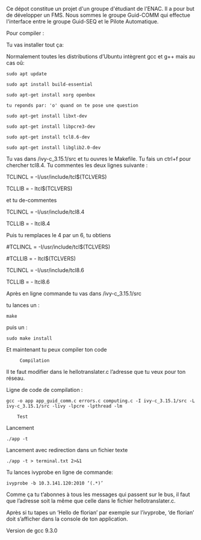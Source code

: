 Ce dépot constitue un projet d'un groupe d'étudiant de l'ENAC.
Il a pour but de développer un FMS. Nous sommes le groupe Guid-COMM qui effectue l'interface entre le groupe Guid-SEQ et le Pilote Automatique.

Pour compiler : 

Tu vas installer tout ça:

Normalement toutes les distributions d’Ubuntu intègrent gcc et g++ mais au cas oû:
```console
sudo apt update

sudo apt install build-essential

sudo apt-get install xorg openbox

tu reponds par: 'o' quand on te pose une question 

sudo apt-get install libxt-dev

sudo apt-get install libpcre3-dev

sudo apt-get install tcl8.6-dev

sudo apt-get install libglib2.0-dev
```
Tu vas dans /ivy-c_3.15.1/src et tu ouvres le Makefile. Tu fais un ctrl+f pour chercher tcl8.4. Tu commentes les deux lignes suivante :

TCLINCL = -I/usr/include/tcl$(TCLVERS)

TCLLIB = - ltcl$(TCLVERS)

et tu de-commentes 

TCLINCL = -I/usr/include/tcl8.4

TCLLIB = - ltcl8.4

Puis tu remplaces le 4 par un 6, tu obtiens

#TCLINCL = -I/usr/include/tcl$(TCLVERS)

#TCLLIB = - ltcl$(TCLVERS)

TCLINCL = -I/usr/include/tcl8.6

TCLLIB = - ltcl8.6

Après en ligne commande tu vas dans /ivy-c_3.15.1/src

tu lances un :
```console
make 
```
puis un :
```console
sudo make install
```
Et maintenant tu peux compiler ton code

         Compilation

Il te faut modifier dans le hellotranslater.c l’adresse que tu veux pour ton réseau.

Ligne de code de compilation :
```console
gcc -o app app_guid_comm.c errors.c computing.c -I ivy-c_3.15.1/src -L ivy-c_3.15.1/src -livy -lpcre -lpthread -lm
```


        Test
        
Lancement
```console
./app -t 
```
Lancement avec redirection dans un fichier texte
```console
./app -t > terminal.txt 2>&1
```
Tu lances ivyprobe en ligne de commande:
```console
ivyprobe -b 10.3.141.120:2010 ‘(.*)’
```
Comme ça tu t’abonnes à tous les messages qui passent sur le bus, il faut que l’adresse soit la même que celle dans le fichier hellotranslater.c.

Après si tu tapes un ‘Hello de florian’ par exemple sur l’ivyprobe, ‘de florian’ doit s’afficher dans la console de ton application. 

Version de gcc 9.3.0

